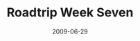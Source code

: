 ---
layout: media
category: media
title: "Roadtrip Week Seven"
date: 2009-06-29
description: "David and Steven go off in search of a story of relevance."
video: "http://s3.amazonaws.com/crossroads-media/other-media/video/Roadtrip7.mp4"
video-poster: "http://s3.amazonaws.com/crossroads-media/images/Roadtrip7-still.jpg"
---